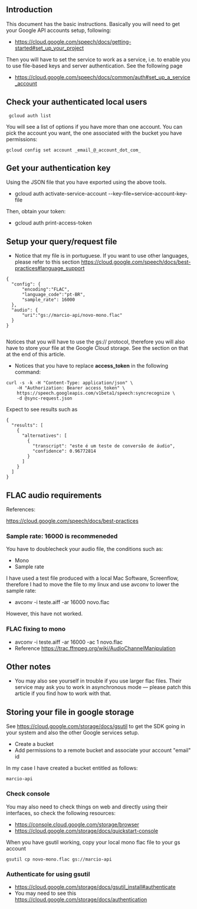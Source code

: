 ## Introduction

This document has the basic instructions. Basically you will need to get your Google API accounts setup, following: 

* https://cloud.google.com/speech/docs/getting-started#set_up_your_project

Then you will have to set the service to work as a service, i.e. to enable you to use file-based keys and server authentication. See the following page

*  https://cloud.google.com/speech/docs/common/auth#set_up_a_service_account 

## Check your authenticated local users 

```
 gcloud auth list
```

You will see a list of options if you have more than one account. You can pick the account you want, the one associated with the bucket you have permissions: 

```
gcloud config set account _email_@_account_dot_com_
```


## Get your authentication key

Using the JSON file that you have exported using the above tools.

* gcloud auth activate-service-account --key-file=service-account-key-file


Then, obtain your token: 

* gcloud auth print-access-token

## Setup your query/request file

* Notice that my file is in portuguese. If you want to use other languages, please refer to this section https://cloud.google.com/speech/docs/best-practices#language_support

```
{
  "config": {
      "encoding":"FLAC",
      "language_code":"pt-BR",
      "sample_rate": 16000
  },
  "audio": {
      "uri":"gs://marcio-api/novo-mono.flac"
  }
}
  
```

Notices that you will have to use the gs:// protocol, therefore you will also have to store your file at the Google Cloud storage. See the section on that at the end of this article.

* Notices that you have to replace **access_token** in the following command: 

```
curl -s -k -H "Content-Type: application/json" \
    -H "Authorization: Bearer access_token" \
    https://speech.googleapis.com/v1beta1/speech:syncrecognize \
    -d @sync-request.json
```

Expect to see results such as

```
{
  "results": [
    {
      "alternatives": [
        {
          "transcript": "este é um teste de conversão de áudio",
          "confidence": 0.96772814
        }
      ]
    }
  ]
}
```


## FLAC audio requirements 

References: 

https://cloud.google.com/speech/docs/best-practices

### Sample rate: 16000 is recommeneded 

You have to doublecheck your audio file, the conditions such as: 

* Mono
* Sample rate 

I have used a test file produced with a local Mac Software, Screenflow, therefore I had to move the file to my linux and use avconv to lower the sample rate: 

* avconv -i teste.aiff -ar 16000 novo.flac

However, this have not worked. 

### FLAC fixing to mono

* avconv -i teste.aiff -ar 16000 -ac 1 novo.flac
* Reference https://trac.ffmpeg.org/wiki/AudioChannelManipulation 

## Other notes

* You may also see yourself in trouble if you use larger flac files. Their service may ask you to work in asynchronous mode — please patch this article if you find how to work with that.

## Storing your file in google storage

See https://cloud.google.com/storage/docs/gsutil to get the SDK going in your system and also the other Google services setup. 

* Create a bucket
* Add permissions to a remote bucket and associate your account "email" id

In my case I have created a bucket entitled as follows: 

```
marcio-api
```

### Check console 

You may also need to check things on web and directly using their interfaces, so check the following resources: 

* https://console.cloud.google.com/storage/browser
* https://cloud.google.com/storage/docs/quickstart-console

When you have gsutil working, copy your local mono flac file to your gs account

```
gsutil cp novo-mono.flac gs://marcio-api
```

### Authenticate for using gsutil

* https://cloud.google.com/storage/docs/gsutil_install#authenticate
* You may need to see this https://cloud.google.com/storage/docs/authentication 




